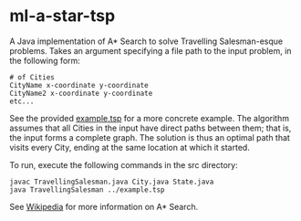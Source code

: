 # ml-a-star-tsp
A Java implementation of A* Search to solve Travelling Salesman-esque problems. Takes an argument specifying a file path to the input problem, in the following form:
```
# of Cities
CityName x-coordinate y-coordinate
CityName2 x-coordinate y-coordinate
etc...
```
See the provided [example.tsp](example.tsp) for a more concrete example.
The algorithm assumes that all Cities in the input have direct paths between them; that is, the input forms a complete graph. The solution is thus an optimal path that visits every City, ending at the same location at which it started.

To run, execute the following commands in the src directory:
```
javac TravellingSalesman.java City.java State.java
java TravellingSalesman ../example.tsp
```

See [Wikipedia](https://en.wikipedia.org/wiki/A*_search_algorithm) for more information on A* Search.
